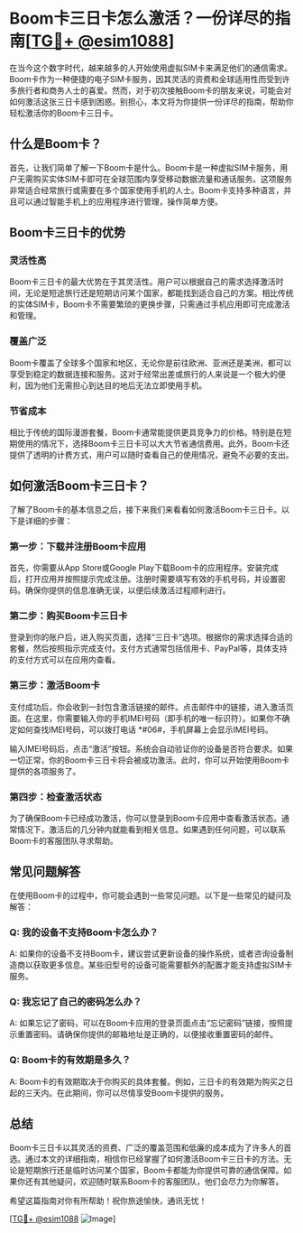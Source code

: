 # Boom卡三日卡怎么激活？一份详尽的指南[[TG💪+ @esim1088](https://t.me/s/esim1088)]

在当今这个数字时代，越来越多的人开始使用虚拟SIM卡来满足他们的通信需求。Boom卡作为一种便捷的电子SIM卡服务，因其灵活的资费和全球适用性而受到许多旅行者和商务人士的喜爱。然而，对于初次接触Boom卡的朋友来说，可能会对如何激活这张三日卡感到困惑。别担心，本文将为你提供一份详尽的指南，帮助你轻松激活你的Boom卡三日卡。

## 什么是Boom卡？

首先，让我们简单了解一下Boom卡是什么。Boom卡是一种虚拟SIM卡服务，用户无需购买实体SIM卡即可在全球范围内享受移动数据流量和通话服务。这项服务非常适合经常旅行或需要在多个国家使用手机的人士。Boom卡支持多种语言，并且可以通过智能手机上的应用程序进行管理，操作简单方便。

## Boom卡三日卡的优势

### 灵活性高

Boom卡三日卡的最大优势在于其灵活性。用户可以根据自己的需求选择激活时间，无论是短途旅行还是短期访问某个国家，都能找到适合自己的方案。相比传统的实体SIM卡，Boom卡不需要繁琐的更换步骤，只需通过手机应用即可完成激活和管理。

### 覆盖广泛

Boom卡覆盖了全球多个国家和地区，无论你是前往欧洲、亚洲还是美洲，都可以享受到稳定的数据连接和服务。这对于经常出差或旅行的人来说是一个极大的便利，因为他们无需担心到达目的地后无法立即使用手机。

### 节省成本

相比于传统的国际漫游套餐，Boom卡通常能提供更具竞争力的价格。特别是在短期使用的情况下，选择Boom卡三日卡可以大大节省通信费用。此外，Boom卡还提供了透明的计费方式，用户可以随时查看自己的使用情况，避免不必要的支出。

## 如何激活Boom卡三日卡？

了解了Boom卡的基本信息之后，接下来我们来看看如何激活Boom卡三日卡。以下是详细的步骤：

### 第一步：下载并注册Boom卡应用

首先，你需要从App Store或Google Play下载Boom卡的应用程序。安装完成后，打开应用并按照提示完成注册。注册时需要填写有效的手机号码，并设置密码。确保你提供的信息准确无误，以便后续激活过程顺利进行。

### 第二步：购买Boom卡三日卡

登录到你的账户后，进入购买页面，选择“三日卡”选项。根据你的需求选择合适的套餐，然后按照指示完成支付。支付方式通常包括信用卡、PayPal等，具体支持的支付方式可以在应用内查看。

### 第三步：激活Boom卡

支付成功后，你会收到一封包含激活链接的邮件。点击邮件中的链接，进入激活页面。在这里，你需要输入你的手机IMEI号码（即手机的唯一标识符）。如果你不确定如何查找IMEI号码，可以拨打电话 *#06#，手机屏幕上会显示IMEI号码。

输入IMEI号码后，点击“激活”按钮。系统会自动验证你的设备是否符合要求。如果一切正常，你的Boom卡三日卡将会被成功激活。此时，你可以开始使用Boom卡提供的各项服务了。

### 第四步：检查激活状态

为了确保Boom卡已经成功激活，你可以登录到Boom卡应用中查看激活状态。通常情况下，激活后的几分钟内就能看到相关信息。如果遇到任何问题，可以联系Boom卡的客服团队寻求帮助。

## 常见问题解答

在使用Boom卡的过程中，你可能会遇到一些常见问题。以下是一些常见的疑问及解答：

### Q: 我的设备不支持Boom卡怎么办？

A: 如果你的设备不支持Boom卡，建议尝试更新设备的操作系统，或者咨询设备制造商以获取更多信息。某些旧型号的设备可能需要额外的配置才能支持虚拟SIM卡服务。

### Q: 我忘记了自己的密码怎么办？

A: 如果忘记了密码，可以在Boom卡应用的登录页面点击“忘记密码”链接，按照提示重置密码。请确保你提供的邮箱地址是正确的，以便接收重置密码的邮件。

### Q: Boom卡的有效期是多久？

A: Boom卡的有效期取决于你购买的具体套餐。例如，三日卡的有效期为购买之日起的三天内。在此期间，你可以尽情享受Boom卡提供的服务。

## 总结

Boom卡三日卡以其灵活的资费、广泛的覆盖范围和低廉的成本成为了许多人的首选。通过本文的详细指南，相信你已经掌握了如何激活Boom卡三日卡的方法。无论是短期旅行还是临时访问某个国家，Boom卡都能为你提供可靠的通信保障。如果你还有其他疑问，欢迎随时联系Boom卡的客服团队，他们会尽力为你解答。

希望这篇指南对你有所帮助！祝你旅途愉快，通讯无忧！

[[TG💪+ @esim1088](https://t.me/s/esim1088) ![Image](https://i.postimg.cc/4NQfJmqS/Snipaste-2025-05-13-00-14-12.png)]